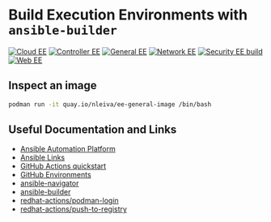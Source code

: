 # Build Execution Environments with `ansible-builder`

[![Cloud EE](https://github.com/nleiva/ee-builds/actions/workflows/ee-cloud-image.yml/badge.svg)](https://github.com/nleiva/ee-builds/actions/workflows/ee-cloud-image.yml) [![Controller EE](https://github.com/nleiva/ee-builds/actions/workflows/ee-controller-image.yml/badge.svg)](https://github.com/nleiva/ee-builds/actions/workflows/ee-controller-image.yml) [![General EE](https://github.com/nleiva/ee-builds/actions/workflows/ee-general-image.yml/badge.svg)](https://github.com/nleiva/ee-builds/actions/workflows/ee-general-image.yml) [![Network EE](https://github.com/nleiva/ee-builds/actions/workflows/ee-network-image.yml/badge.svg)](https://github.com/nleiva/ee-builds/actions/workflows/ee-network-image.yml) [![Security EE build](https://github.com/nleiva/ee-builds/actions/workflows/ee-security-image.yml/badge.svg)](https://github.com/nleiva/ee-builds/actions/workflows/ee-security-image.yml) [![Web EE](https://github.com/nleiva/ee-builds/actions/workflows/ee-web-image.yml/badge.svg)](https://github.com/nleiva/ee-builds/actions/workflows/ee-web-image.yml)

## Inspect an image

```bash
podman run -it quay.io/nleiva/ee-general-image /bin/bash
```

## Useful Documentation and Links
- [Ansible Automation Platform](https://www.ansible.com/products/automation-platform)
- [Ansible Links](https://github.com/nleiva/ansible-links)
- [GitHub Actions quickstart](https://docs.github.com/en/actions/quickstart)
- [GitHub Environments](https://docs.github.com/en/actions/deployment/using-environments-for-deployment)
- [ansible-navigator](https://github.com/ansible/ansible-navigator)
- [ansible-builder](https://github.com/ansible/ansible-builder)
- [redhat-actions/podman-login](https://github.com/redhat-actions/podman-login)
- [redhat-actions/push-to-registry](https://github.com/redhat-actions/push-to-registry)
